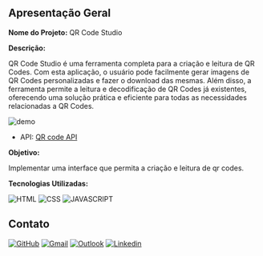 ## Apresentação Geral

**Nome do Projeto:** QR Code Studio

**Descrição:**

QR Code Studio é uma ferramenta completa para a criação e leitura de QR Codes. Com esta aplicação, o usuário pode facilmente gerar imagens de 
QR Codes personalizadas e fazer o download das mesmas. Além disso, a ferramenta permite a leitura e decodificação de QR Codes já existentes, 
oferecendo uma solução prática e eficiente para todas as necessidades relacionadas a QR Codes.

![demo](./src/img/qr-code-app.png)

- API: [QR code API](https://goqr.me/api/) 

**Objetivo:**

Implementar uma interface que permita a criação e leitura de qr codes.

**Tecnologias Utilizadas:**

![HTML](https://img.shields.io/badge/HTML5-E34F26?style=for-the-badge&logo=html5&logoColor=white)
![CSS](https://img.shields.io/badge/CSS3-1572B6?style=for-the-badge&logo=css3&logoColor=white)
![JAVASCRIPT](https://img.shields.io/badge/JavaScript-323330?style=for-the-badge&logo=javascript&logoColor=F7DF1E)

## Contato

[![GitHub](https://img.shields.io/badge/GitHub-100000?style=for-the-badge&logo=github&logoColor=white)](https://github.com/edssaac)
[![Gmail](https://img.shields.io/badge/Gmail-D14836?style=for-the-badge&logo=gmail&logoColor=white)](mailto:edssaac@gmail.com)
[![Outlook](https://img.shields.io/badge/Outlook-0078D4?style=for-the-badge&logo=microsoft-outlook&logoColor=white)](mailto:edssaac@outlook.com)
[![Linkedin](https://img.shields.io/badge/LinkedIn-black.svg?style=for-the-badge&logo=linkedin&color=informational)](https://www.linkedin.com/in/edssaac/)
